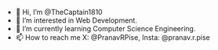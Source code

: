 - 👋 Hi, I’m @TheCaptain1810
- 👀 I’m interested in Web Development.
- 🌱 I’m currently learning Computer Science Engineering.
- 📫 How to reach me X: @PranavRPise, Insta: @pranav.r.pise

<!---
TheCaptain1810/TheCaptain1810 is a ✨ special ✨ repository because its `README.md` (this file) appears on your GitHub profile.
You can click the Preview link to take a look at your changes.
--->
